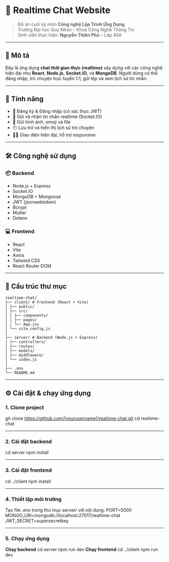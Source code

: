 # 💬 Realtime Chat Website

> Đồ án cuối kỳ môn **Công nghệ Lập Trình Ứng Dụng**  
> Trường Đại học Quy Nhơn – Khoa Công Nghệ Thông Tin  
> Sinh viên thực hiện: **Nguyễn Thiên Phú** – Lớp 45A

---

## 📌 Mô tả

Đây là ứng dụng **chat thời gian thực (realtime)** xây dựng với các công nghệ hiện đại như **React**, **Node.js**, **Socket.IO**, và **MongoDB**. Người dùng có thể đăng nhập, trò chuyện trực tuyến 1:1, gửi tệp và xem lịch sử tin nhắn.

---

## 🚀 Tính năng

- 🔐 Đăng ký & Đăng nhập (có xác thực JWT)
- 💬 Gửi và nhận tin nhắn realtime (Socket.IO)
- 📂 Gửi hình ảnh, emoji và file
- 🕘 Lưu trữ và hiển thị lịch sử trò chuyện
- 🧑‍💻 Giao diện hiện đại, hỗ trợ responsive

---

## 🛠️ Công nghệ sử dụng

### 📦 Backend
- Node.js + Express
- Socket.IO
- MongoDB + Mongoose
- JWT (jsonwebtoken)
- Bcrypt
- Multer
- Dotenv

### 💻 Frontend
- React
- Vite
- Axios
- Tailwind CSS
- React Router DOM

---

## 📁 Cấu trúc thư mục
```
realtime-chat/
├── client/ # Frontend (React + Vite)
│ ├── public/
│ ├── src/
│ │ ├── components/
│ │ ├── pages/
│ │ └── App.jsx
│ └── vite.config.js
│
├── server/ # Backend (Node.js + Express)
│ ├── controllers/
│ ├── routes/
│ ├── models/
│ ├── middleware/
│ └── index.js
│
├── .env
└── README.md
```

---

## ⚙️ Cài đặt & chạy ứng dụng

### 1. Clone project
git clone https://github.com/[yourusername]/realtime-chat.git
cd realtime-chat

---


### 2. Cài đặt backend
cd server
npm install

---


### 3. Cài đặt frontend
cd ../client
npm install

---


### 4. Thiết lập môi trường
Tạo file .env trong thư mục server/ với nội dung:
PORT=5000
MONGO_URI=mongodb://localhost:27017/realtime-chat
JWT_SECRET=supersecretkey

---


### 5. Chạy ứng dụng
**Chạy backend**
cd server
npm run dev
**Chạy frontend**
cd ../client
npm run dev

